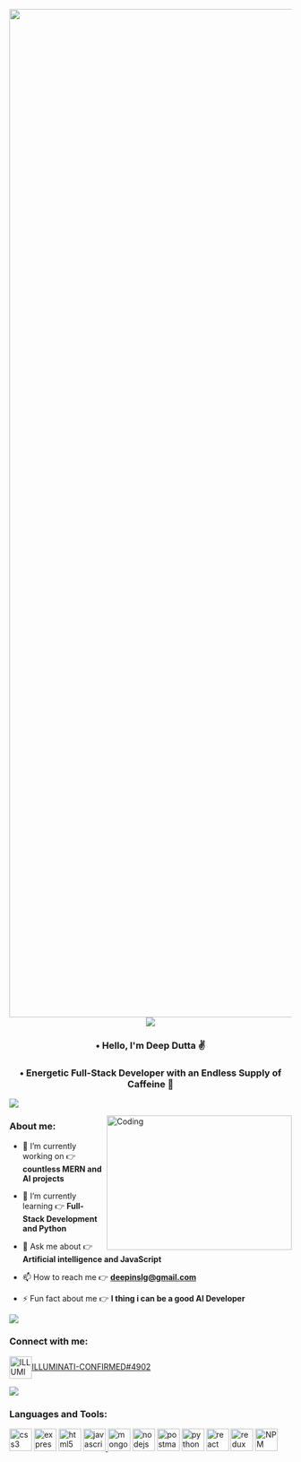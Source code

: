 <p align="center">
    <img align="center" alt="Coding" width="1800"
        src="https://asset.eyecannndy.com/media/clip/2024/01/26/261706258378.webp">

   <img src="https://user-images.githubusercontent.com/73097560/115834477-dbab4500-a447-11eb-908a-139a6edaec5c.gif">

<h3 align="center"> • Hello, I'm Deep Dutta ✌️</h3>
<h3 align="center"> • Energetic Full-Stack Developer with an Endless Supply of Caffeine 🍵</h3>
<img src="https://user-images.githubusercontent.com/73097560/115834477-dbab4500-a447-11eb-908a-139a6edaec5c.gif">

<img align="right" alt="Coding" width="330" height="240"
    src="https://cdn.dribbble.com/users/756147/screenshots/3332605/media/f50dc45256e5da8c4658234a86d435e8.gif">


<h3 align="left">About me:</h3>

- 🔭 I’m currently working on 👉 **countless MERN and AI projects**

- 🌱 I’m currently learning 👉 **Full-Stack Development and Python**

- 💬 Ask me about 👉 **Artificial intelligence and JavaScript**

- 📫 How to reach me 👉 **deepinslg@gmail.com**

- ⚡ Fun fact about me 👉 **I thing i can be a good AI Developer**

<img src="https://user-images.githubusercontent.com/73097560/115834477-dbab4500-a447-11eb-908a-139a6edaec5c.gif">

<h3 align="left">Connect with me:</h3>
<p align="left">
    <a href="https://discord.gg/ILLUMINATI-CONFIRMED#4902" target="blank"><img align="center"
            src="https://img.icons8.com/color/512/discord-new-logo.png" alt="ILLUMINATI-CONFIRMED#4902" height="40"
            width="40" />ILLUMINATI-CONFIRMED#4902</a>
</p>
<img src="https://user-images.githubusercontent.com/73097560/115834477-dbab4500-a447-11eb-908a-139a6edaec5c.gif">
<h3 align="left">Languages and Tools:</h3>
<p align="left"> <a href="https://www.w3schools.com/css/" target="_blank" rel="noreferrer"> <img
            src="https://img.icons8.com/color/512/css3.png" alt="css3" width="40" height="40" /></a> <a
        href="https://expressjs.com" target="_blank" rel="noreferrer"> <img
            src="https://img.icons8.com/office/512/express-js.png" alt="express" width="40" height="40" /></a>
    <a href="https://www.w3.org/html/" target="_blank" rel="noreferrer"> <img
            src="https://img.icons8.com/color/512/html-5.png" alt="html5" width="40" height="40" /></a> <a
        href="https://developer.mozilla.org/en-US/docs/Web/JavaScript" target="_blank" rel="noreferrer"> <img
            src="https://img.icons8.com/color/512/javascript.png" alt="javascript" width="40" height="40" />
    </a> <a href="https://www.mongodb.com/" target="_blank" rel="noreferrer"> <img
            src="https://img.icons8.com/color/512/mongodb.png" alt="mongodb" width="40" height="40" /></a> <a
        href="https://nodejs.org" target="_blank" rel="noreferrer"> <img
            src="https://img.icons8.com/color/512/nodejs.png" alt="nodejs" width="40" height="40" /></a> <a
        href="https://postman.com" target="_blank" rel="noreferrer"> <img
            src="https://static-00.iconduck.com/assets.00/postman-icon-497x512-beb7sy75.png" alt="postman" width="40"
            height="40" /></a> <a href="https://www.python.org" target="_blank" rel="noreferrer"> <img
            src="https://img.icons8.com/color/512/python.png" alt="python" width="40" height="40" /></a> <a
        href="https://reactjs.org/" target="_blank" rel="noreferrer"> <img
            src="https://img.icons8.com/color/512/react-native.png" alt="react" width="40" height="40" /></a> <a
        href="https://redux.js.org" target="_blank" rel="noreferrer"> <img
            src="https://img.icons8.com/color/512/redux.png" alt="redux" width="40" height="40" /></a> </a> <a
        href="https://www.npmjs.com/" target="_blank" rel="noreferrer"> <img
            src="https://img.icons8.com/color/512/npm.png" alt="NPM" width="40" height="40" /></p>
